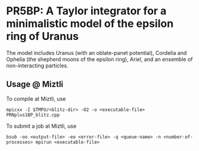 # PR5BP: A Taylor integrator for a minimalistic model of the epsilon ring of Uranus

The model includes Uranus (with an oblate-panet potential), Cordelia and Ophelia (the shepherd
moons of the epsilon ring), Ariel, and an ensemble of non-interacting particles.

## Usage @ Miztli

To compile at  Miztli, use

`mpicxx -I $TMPU/<blitz-dir> -O2 -o <executable-file> PRNplus1BP_blitz.cpp`

To submit a job at Miztli, use

`bsub -oo <output-file> -eo <error-file> -q <queue-name> -n <number-of-processes> mpirun <executable-file>`
